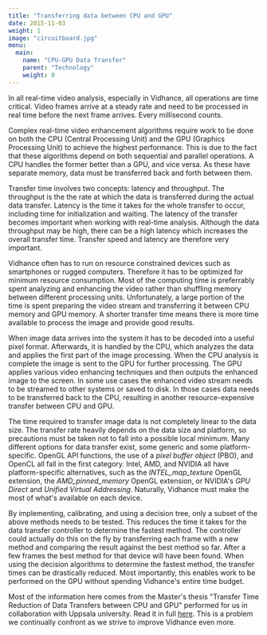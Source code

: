 ```yaml
---
title: "Transferring data between CPU and GPU"
date: 2015-11-03
weight: 1
image: "circuitboard.jpg"
menu:
  main:
    name: "CPU-GPU Data Transfer"
    parent: "Technology"
    weight: 0
---
```

In all real-time video analysis, especially in Vidhance, all operations are time critical. Video frames arrive at a steady rate and need to be processed in real time before the next frame arrives. Every millisecond counts.

Complex real-time video enhancement algorithms require work to be done on both the CPU (Central Processing Unit) and the GPU (Graphics Processing Unit) to achieve the highest performance. This is due to the fact that these algorithms depend on both sequential and parallel operations. <!--more-->A CPU handles the former better than a GPU, and vice versa. As these have separate memory, data must be transferred back and forth between them.

Transfer time involves two concepts: latency and throughput. The throughput is the the rate at which the data is transferred during the actual data transfer. Latency is the time it takes for the whole transfer to occur, including time for initialization and waiting. The latency of the transfer becomes important when working with real-time analysis. Although the data throughput may be high, there can be a high latency which increases the overall transfer time. Transfer speed and latency are therefore very important.

Vidhance often has to run on resource constrained devices such as smartphones or rugged computers. Therefore it has to be optimized for minimum resource consumption. Most of the computing time is preferrably spent analyzing and enhancing the video rather than shuffling memory between different processing units. Unfortunately, a large portion of the time is spent preparing the video stream and transferring it between CPU memory and GPU memory. A shorter transfer time means there is more time available to process the image and provide good results.

When image data arrives into the system it has to be decoded into a useful pixel format. Afterwards, it is handled by the CPU, which analyzes the data and applies the first part of the image processing. When the CPU analysis is complete the image is sent to the GPU for further processing. The GPU applies various video enhancing techniques and then outputs the enhanced image to the screen. In some use cases the enhanced video stream needs to be streamed to other systems or saved to disk. In those cases data needs to be transferred back to the CPU, resulting in another resource-expensive transfer between CPU and GPU.

The time required to transfer image data is not completely linear to the data size. The transfer rate heavily depends on the data size and platform, so precautions must be taken not to fall into a possible local minimum. Many different options for data transfer exist, some generic and some platform-specific. OpenGL API functions, the use of a *pixel buffer object* (PBO), and OpenCL all fall in the first category. Intel, AMD, and NVIDIA all have platform-specific alternatives, such as the *INTEL_map_texture* OpenGL extension, the *AMD_pinned_memory* OpenGL extension, or NVIDIA's *GPU Direct* and *Unified Virtual Addressing*. Naturally, Vidhance must make the most of what's available on each device.

By implementing, calibrating, and using a decision tree, only a subset of the above methods needs to be tested. This reduces the time it takes for the data transfer controller to determine the fastest method. The controller could actually do this on the fly by transferring each frame with a new method and comparing the result against the best method so far. After a few frames the best method for that device will have been found. When using the decision algorithms to determine the fastest method, the transfer times can be drastically reduced. Most importantly, this enables work to be performed on the GPU without spending Vidhance's entire time budget.

Most of the information here comes from the Master's thesis "Transfer Time Reduction of Data Transfers between CPU and GPU" performed for us in collaboration with Uppsala university. Read it in full [here](http://urn.kb.se/resolve?urn=urn:nbn:se:uu:diva-205272). This is a problem we continually confront as we strive to improve Vidhance even more.
